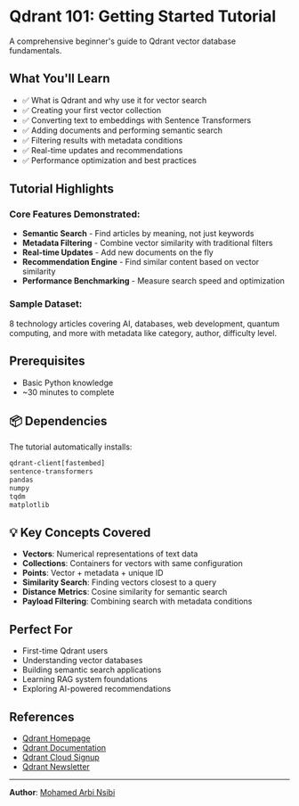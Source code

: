 # Qdrant 101: Getting Started Tutorial

A comprehensive beginner's guide to Qdrant vector database fundamentals.

## What You'll Learn

- ✅ What is Qdrant and why use it for vector search
- ✅ Creating your first vector collection
- ✅ Converting text to embeddings with Sentence Transformers
- ✅ Adding documents and performing semantic search
- ✅ Filtering results with metadata conditions
- ✅ Real-time updates and recommendations
- ✅ Performance optimization and best practices

## Tutorial Highlights

### Core Features Demonstrated:
- **Semantic Search** - Find articles by meaning, not just keywords
- **Metadata Filtering** - Combine vector similarity with traditional filters
- **Real-time Updates** - Add new documents on the fly
- **Recommendation Engine** - Find similar content based on vector similarity
- **Performance Benchmarking** - Measure search speed and optimization

### Sample Dataset:
8 technology articles covering AI, databases, web development, quantum computing, and more with metadata like category, author, difficulty level.

## Prerequisites

- Basic Python knowledge
- ~30 minutes to complete

## 📦 Dependencies

The tutorial automatically installs:
```bash
qdrant-client[fastembed]
sentence-transformers
pandas
numpy
tqdm
matplotlib
```

## 💡 Key Concepts Covered

- **Vectors**: Numerical representations of text data
- **Collections**: Containers for vectors with same configuration  
- **Points**: Vector + metadata + unique ID
- **Similarity Search**: Finding vectors closest to a query
- **Distance Metrics**: Cosine similarity for semantic search
- **Payload Filtering**: Combining search with metadata conditions

## Perfect For

- First-time Qdrant users
- Understanding vector databases
- Building semantic search applications
- Learning RAG system foundations
- Exploring AI-powered recommendations

## References
- [Qdrant Homepage](http://qdrant.tech/?utm_medium=referral&utm_source=stars&utm_campaign=devrel&utm_content=mohammed-arbi)
- [Qdrant Documentation](https://qdrant.tech/documentation/?utm_medium=referral&utm_source=stars&utm_campaign=devrel&utm_content=mohammed-arbi)
- [Qdrant Cloud Signup](https://cloud.qdrant.io/signup?utm_medium=referral&utm_source=stars&utm_campaign=devrel&utm_content=mohammed-arbi)
- [Qdrant Newsletter](https://qdrant.tech/subscribe/?utm_medium=referral&utm_source=stars&utm_campaign=devrel&utm_content=mohammed-arbi)

---
**Author**: [Mohamed Arbi Nsibi](https://www.linkedin.com/in/mohammed-arbi-nsibi-584a43241/) 
